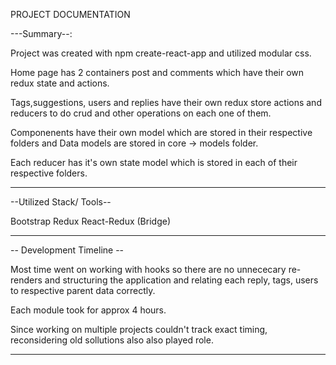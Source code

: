 PROJECT DOCUMENTATION

---Summary--:

Project was created with npm create-react-app and utilized modular css.

Home page has 2 containers post and comments which have their own redux state and actions.

Tags,suggestions, users and replies have their own redux store actions and reducers to do crud and other operations on each one of them.

Componenents have their own model which are stored in their respective folders and Data models are stored in core -> models folder.

Each reducer has it's own state model which is stored in each of their respective folders.

-- --

--Utilized Stack/ Tools--

Bootstrap
Redux
React-Redux (Bridge)

-- --

-- Development Timeline --

Most time went on working with hooks so there are no unnececary re-renders and structuring the application and relating each reply, tags, users to respective parent data correctly.

Each module took for approx 4 hours.

Since working on multiple projects couldn't track exact timing, reconsidering old sollutions also also played role.

-- --






